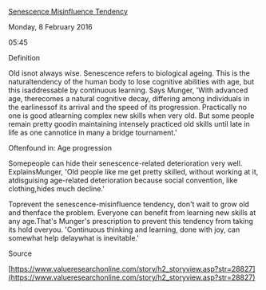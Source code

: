 [Senescence Misinfluence Tendency ](http://k2invest.blogspot.in/2016/01/senescence-misinfluence-tendency.html)

Monday, 8 February 2016

05:45

Definition

Old isnot always wise. Senescence refers to biological ageing. This is the naturaltendency of the human body to lose cognitive abilities with age, but this isaddressable by continuous learning. Says Munger, 'With advanced age, therecomes a natural cognitive decay, differing among individuals in the earlinessof its arrival and the speed of its progression. Practically no one is good atlearning complex new skills when very old. But some people remain pretty goodin maintaining intensely practiced old skills until late in life as one cannotice in many a bridge tournament.' 

Oftenfound in: Age progression

Somepeople can hide their senescence-related deterioration very well. ExplainsMunger, 'Old people like me get pretty skilled, without working at it, atdisguising age-related deterioration because social convention, like clothing,hides much decline.'

Toprevent the senescence-misinfluence tendency, don't wait to grow old and thenface the problem. Everyone can benefit from learning new skills at any age.That's Munger's prescription to prevent this tendency from taking its hold overyou. 'Continuous thinking and learning, done with joy, can somewhat help delaywhat is inevitable.'

 

 

Source

[https://www.valueresearchonline.com/story/h2_storyview.asp?str=28827](https://www.valueresearchonline.com/story/h2_storyview.asp?str=28827)